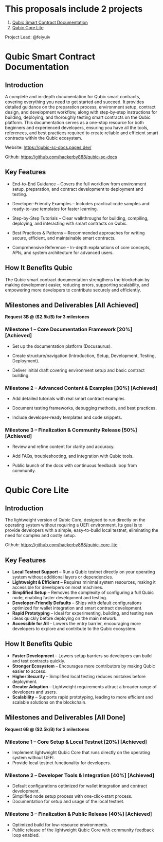 # This proposals include 2 projects

1. [Qubic Smart Contract Documentation](#Qubic-Smart-Contract-Documentation)
2. [Qubic Core Lite](#Qubic-Core-Lite)

Project Lead: @feiyuiv

# Qubic Smart Contract Documentation

## Introduction

A complete and in-depth documentation for Qubic smart contracts, covering everything you need to get started and succeed. It provides detailed guidance on the preparation process, environment setup, contract design, and development workflow, along with step-by-step instructions for building, deploying, and thoroughly testing smart contracts on the Qubic platform. This documentation serves as a one-stop resource for both beginners and experienced developers, ensuring you have all the tools, references, and best practices required to create reliable and efficient smart contracts within the Qubic ecosystem.

Website: https://qubic-sc-docs.pages.dev/

Github: https://github.com/hackerby888/qubic-sc-docs

## Key Features

- End-to-End Guidance – Covers the full workflow from environment setup, preparation, and contract development to deployment and testing.

- Developer-Friendly Examples – Includes practical code samples and ready-to-use templates for faster learning.

- Step-by-Step Tutorials – Clear walkthroughs for building, compiling, deploying, and interacting with smart contracts on Qubic.

- Best Practices & Patterns – Recommended approaches for writing secure, efficient, and maintainable smart contracts.

- Comprehensive Reference – In-depth explanations of core concepts, APIs, and system architecture for advanced users.

## How It Benefits Qubic

The Qubic smart contract documentation strengthens the blockchain by making development easier, reducing errors, supporting scalability, and empowering more developers to contribute securely and efficiently.

## Milestones and Deliverables [All Achieved]

**Request 3B @ ($2.5k/B) for 3 milestones**

### Milestone 1 – Core Documentation Framework [20%] [Achieved]

- Set up the documentation platform (Docusaurus).

- Create structure/navigation (Introduction, Setup, Development, Testing, Deployment).

- Deliver initial draft covering environment setup and basic contract building.

### Milestone 2 – Advanced Content & Examples [30%] [Achieved]

- Add detailed tutorials with real smart contract examples.

- Document testing frameworks, debugging methods, and best practices.

- Include developer-ready templates and code snippets.

### Milestone 3 – Finalization & Community Release [50%] [Achieved]

- Review and refine content for clarity and accuracy.

- Add FAQs, troubleshooting, and integration with Qubic tools.

- Public launch of the docs with continuous feedback loop from community.

# Qubic Core Lite

## Introduction

The lightweight version of Qubic Core, designed to run directly on the operating system without requiring a UEFI environment. Its goal is to provide developers with a simple, easy-to-build local testnet, eliminating the need for complex and costly setup.

Github: https://github.com/hackerby888/qubic-core-lite

## Key Features

- **Local Testnet Support** – Run a Qubic testnet directly on your operating system without additional layers or dependencies.  
- **Lightweight & Efficient** – Requires minimal system resources, making it accessible for developers on most machines.  
- **Simplified Setup** – Removes the complexity of configuring a full Qubic node, enabling faster development and testing.  
- **Developer-Friendly Defaults** – Ships with default configurations optimized for wallet integration and smart contract development.  
- **Rapid Prototyping** – Ideal for experimenting, building, and testing new ideas quickly before deploying on the main network.  
- **Accessible for All** – Lowers the entry barrier, encouraging more developers to explore and contribute to the Qubic ecosystem.  

## How It Benefits Qubic

- **Faster Development** – Lowers setup barriers so developers can build and test contracts quickly.  
- **Stronger Ecosystem** – Encourages more contributors by making Qubic easier to access.  
- **Higher Security** – Simplified local testing reduces mistakes before deployment.  
- **Greater Adoption** – Lightweight requirements attract a broader range of developers and users.  
- **Scalability** – Supports rapid prototyping, leading to more efficient and scalable solutions on the blockchain.  

## Milestones and Deliverables [All Done]

**Request 6B @ ($2.5k/B) for 3 milestones**

### Milestone 1 – Core Setup & Local Testnet [20%] [Achieved]

- Implement lightweight Qubic Core that runs directly on the operating system without UEFI.  
- Provide local testnet functionality for developers.  

### Milestone 2 – Developer Tools & Integration [40%] [Achieved]

- Default configurations optimized for wallet integration and contract development.  
- Simplified node setup process with one-click-start process.  
- Documentation for setup and usage of the local testnet.   

### Milestone 3 – Finalization & Public Release [40%] [Achieved]
 
- Optimized build for low-resource environments.  
- Public release of the lightweight Qubic Core with community feedback loop enabled.  
